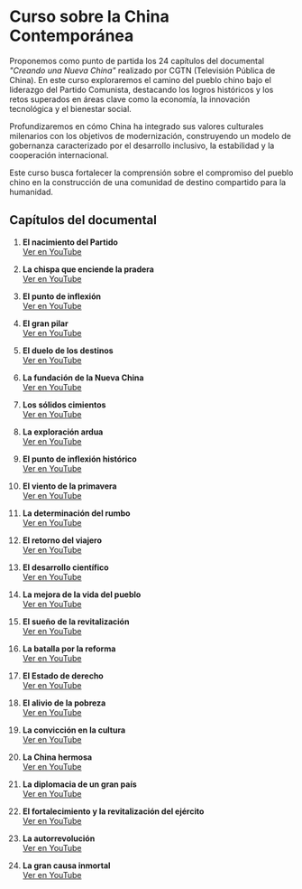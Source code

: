 # Curso sobre la China Contemporánea

Proponemos como punto de partida los 24 capítulos del documental *"Creando una Nueva China"* realizado por CGTN (Televisión Pública de China). En este curso exploraremos el camino del pueblo chino bajo el liderazgo del Partido Comunista, destacando los logros históricos y los retos superados en áreas clave como la economía, la innovación tecnológica y el bienestar social.

Profundizaremos en cómo China ha integrado sus valores culturales milenarios con los objetivos de modernización, construyendo un modelo de gobernanza caracterizado por el desarrollo inclusivo, la estabilidad y la cooperación internacional.

Este curso busca fortalecer la comprensión sobre el compromiso del pueblo chino en la construcción de una comunidad de destino compartido para la humanidad.

## Capítulos del documental

1. **El nacimiento del Partido**  
   [Ver en YouTube](https://www.youtube.com/watch?v=l_UHI21b9xA)

2. **La chispa que enciende la pradera**  
   [Ver en YouTube](https://www.youtube.com/watch?v=7maB6XH_22c)

3. **El punto de inflexión**  
   [Ver en YouTube](https://www.youtube.com/watch?v=LIs1N1WMdcs)

4. **El gran pilar**  
   [Ver en YouTube](https://www.youtube.com/watch?v=zXB-HivJzDw)

5. **El duelo de los destinos**  
   [Ver en YouTube](https://www.youtube.com/watch?v=6WXXdAJR9mE)

6. **La fundación de la Nueva China**  
   [Ver en YouTube](https://www.youtube.com/watch?v=MGbc5qZ9q-Y)

7. **Los sólidos cimientos**  
   [Ver en YouTube](https://www.youtube.com/watch?v=VLup3aXjoBk)

8. **La exploración ardua**  
   [Ver en YouTube](https://www.youtube.com/watch?v=hUX3YUZYRLg)

9. **El punto de inflexión histórico**  
   [Ver en YouTube](https://www.youtube.com/watch?v=oSPFM1DjwCM)

10. **El viento de la primavera**  
    [Ver en YouTube](https://www.youtube.com/watch?v=LmUAyw13fkY)

11. **La determinación del rumbo**  
    [Ver en YouTube](https://www.youtube.com/watch?v=61WqqcuS4n4)

12. **El retorno del viajero**  
    [Ver en YouTube](https://www.youtube.com/watch?v=cwQA2yRs2Lk)

13. **El desarrollo científico**  
    [Ver en YouTube](https://www.youtube.com/watch?v=Wqw-rqdIJis)

14. **La mejora de la vida del pueblo**  
    [Ver en YouTube](https://www.youtube.com/watch?v=2JYiAqZJQcE)

15. **El sueño de la revitalización**  
    [Ver en YouTube](https://www.youtube.com/watch?v=XC-ENnfo5bE)

16. **La batalla por la reforma**  
    [Ver en YouTube](https://www.youtube.com/watch?v=_oyezPduI6U)

17. **El Estado de derecho**  
    [Ver en YouTube](https://www.youtube.com/watch?v=5EEsQ2_ljUg)

18. **El alivio de la pobreza**  
    [Ver en YouTube](https://www.youtube.com/watch?v=XxeBt552fhU)

19. **La convicción en la cultura**  
    [Ver en YouTube](https://www.youtube.com/watch?v=YgIDEnDRrUE)

20. **La China hermosa**  
    [Ver en YouTube](https://www.youtube.com/watch?v=9lC4VXWB2H0)

21. **La diplomacia de un gran país**  
    [Ver en YouTube](https://www.youtube.com/watch?v=DmPdAmuXDf8)

22. **El fortalecimiento y la revitalización del ejército**  
    [Ver en YouTube](https://www.youtube.com/watch?v=tiO26_enqX4)

23. **La autorrevolución**  
    [Ver en YouTube](https://www.youtube.com/watch?v=wwOoDbe4yYQ)

24. **La gran causa inmortal**  
    [Ver en YouTube](https://www.youtube.com/watch?v=rUw_i_zJx1o)
